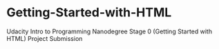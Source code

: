 # Getting-Started-with-HTML
Udacity Intro to Programming Nanodegree Stage 0 (Getting Started with HTML) Project Submission
